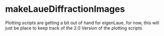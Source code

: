 # makeLaueDiffractionImages

Plotting scripts are getting a bit out of hand for eigenLaue, for now, this will just be place to keep track of the 2.0 Version of the plotting scripts
